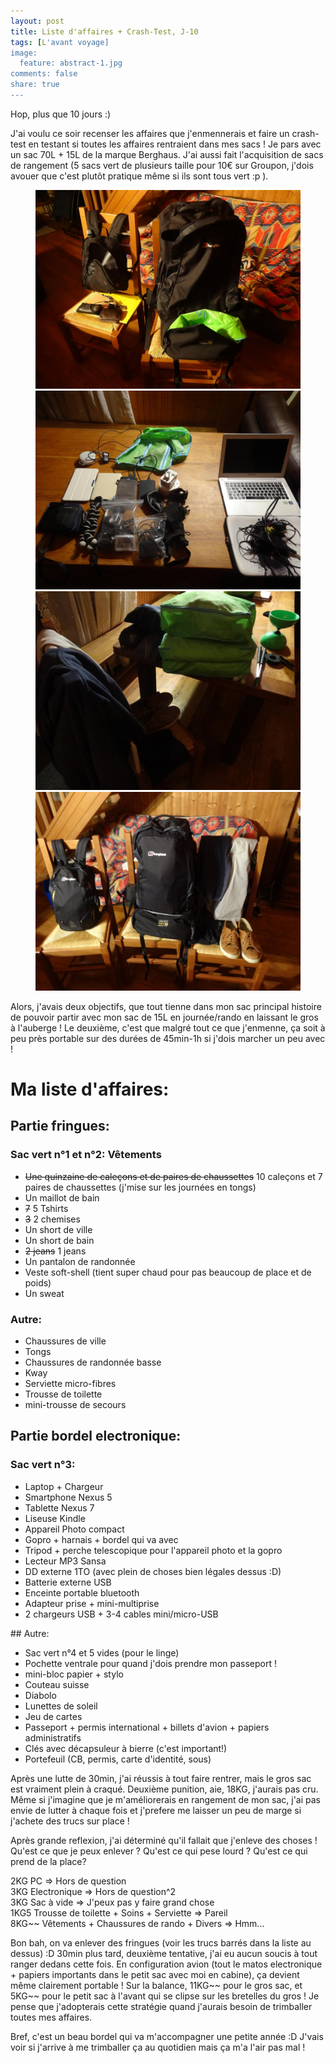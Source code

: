 ```yaml
---
layout: post
title: Liste d'affaires + Crash-Test, J-10
tags: [L'avant voyage]
image:
  feature: abstract-1.jpg
comments: false
share: true
---
```


Hop, plus que 10 jours :)

J'ai voulu ce soir recenser les affaires que j'enmennerais et faire un crash-test en testant si toutes les affaires rentraient dans mes sacs ! Je pars avec un sac 70L + 15L de la marque Berghaus. J'ai aussi fait l'acquisition de sacs de rangement (5 sacs vert de plusieurs taille pour 10€ sur Groupon, j'dois avouer que c'est plutôt pratique même si ils sont tous vert :p ).

<figure class="half">
<a href="/images/photos/sacs-vides.JPG">
	<img src="/images/photos/sacs-vides.JPG" alt="Sacs vides">
</a>
<a href="/images/photos/matos-electronique.JPG">
	<img src="/images/photos/matos-electronique.JPG" alt="Matos electronique">
</a>
<a href="/images/photos/fringues.JPG">
	<img src="/images/photos/fringues.JPG" alt="Fringues">
</a>
<a href="/images/photos/sacs-full.JPG">
	<img src="/images/photos/sacs-full.JPG" alt="Sacs remplis">
</a>
</figure> 

Alors, j'avais deux objectifs, que tout tienne dans mon sac principal histoire de pouvoir partir avec mon sac de 15L en journée/rando en laissant le gros à l'auberge ! Le deuxième, c'est que malgré tout ce que j'enmenne, ça soit à peu près portable sur des durées de 45min-1h si j'dois marcher un peu avec ! 

# Ma liste d'affaires: 

## Partie fringues:

### Sac vert n°1 et n°2: Vêtements
* <del>Une quinzaine de caleçons et de paires de chaussettes</del> 10 caleçons et 7 paires de chaussettes (j'mise sur les journées en tongs)
* Un maillot de bain
* <del>7</del> 5 Tshirts
* <del>3</del> 2 chemises
* Un short de ville
* Un short de bain
* <del>2 jeans</del> 1 jeans
* Un pantalon de randonnée
* Veste soft-shell (tient super chaud pour pas beaucoup de place et de poids)
* Un sweat

### Autre:
* Chaussures de ville
* Tongs
* Chaussures de randonnée basse
* Kway
* Serviette micro-fibres
* Trousse de toilette
* mini-trousse de secours

## Partie bordel electronique:

### Sac vert n°3:
* Laptop + Chargeur
* Smartphone Nexus 5
* Tablette Nexus 7
* Liseuse Kindle
* Appareil Photo compact
* Gopro + harnais + bordel qui va avec
* Tripod + perche telescopique pour l'appareil photo et la gopro 
* Lecteur MP3 Sansa
* DD externe 1TO (avec plein de choses bien légales dessus :D)
* Batterie externe USB
* Enceinte portable bluetooth 
* Adapteur prise + mini-multiprise
* 2 chargeurs USB + 3-4 cables mini/micro-USB

## Autre:
* Sac vert n°4 et 5 vides (pour le linge)
* Pochette ventrale pour quand j'dois prendre mon passeport !
* mini-bloc papier + stylo
* Couteau suisse
* Diabolo 
* Lunettes de soleil
* Jeu de cartes
* Passeport + permis international + billets d'avion + papiers administratifs
* Clés avec décapsuleur à bierre (c'est important!)
* Portefeuil (CB, permis, carte d'identité, sous)




Après une lutte de 30min, j'ai réussis à tout faire rentrer, mais le gros sac est vraiment plein à craqué. Deuxième punition, aie, 18KG, j'aurais pas cru. Même si j'imagine que je m'améliorerais en rangement de mon sac, j'ai pas envie de lutter à chaque fois et j'prefere me laisser un peu de marge si j'achete des trucs sur place !

Après grande reflexion, j'ai déterminé qu'il fallait que j'enleve des choses ! Qu'est ce que je peux enlever ? Qu'est ce qui pese lourd ? Qu'est ce qui prend de la place? 

2KG    PC => Hors de question  
3KG   Electronique => Hors de question^2  
3KG    Sac à vide => J'peux pas y faire grand chose  
1KG5   Trousse de toilette + Soins + Serviette => Pareil  
8KG~~  Vêtements + Chaussures de rando + Divers => Hmm... 


Bon bah, on va enlever des fringues (voir les trucs barrés dans la liste au dessus) :D 30min plus tard, deuxième tentative, j'ai eu aucun soucis à tout ranger dedans cette fois. En configuration avion (tout le matos electronique + papiers importants dans le petit sac avec moi en cabine), ça devient même clairement portable ! Sur la balance, 11KG~~ pour le gros sac, et 5KG~~ pour le petit sac à l'avant qui se clipse sur les bretelles du gros ! Je pense que j'adopterais cette stratégie quand j'aurais besoin de trimballer toutes mes affaires.

Bref, c'est un beau bordel qui va m'accompagner une petite année :D J'vais voir si j'arrive à me trimballer ça au quotidien mais ça m'a l'air pas mal ! 
